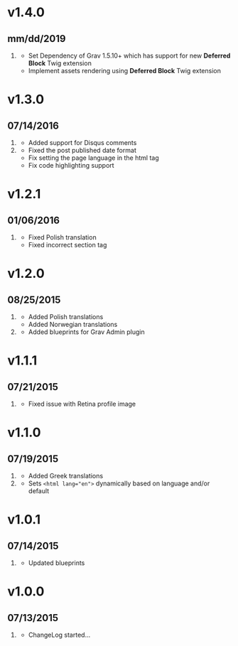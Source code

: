 # v1.4.0
## mm/dd/2019

1. [](#new)
    * Set Dependency of Grav 1.5.10+ which has support for new **Deferred Block** Twig extension
    * Implement assets rendering using **Deferred Block** Twig extension 

# v1.3.0
## 07/14/2016

1. [](#new)
    * Added support for Disqus comments
1. [](#bugfix)
    * Fixed the post published date format
    * Fix setting the page language in the html tag
    * Fix code highlighting support
    
# v1.2.1
## 01/06/2016

1. [](#bugfix)
    * Fixed Polish translation
    * Fixed incorrect section tag

# v1.2.0
## 08/25/2015

1. [](#new)
    * Added Polish translations
    * Added Norwegian translations
1. [](#improved)
    * Added blueprints for Grav Admin plugin

# v1.1.1
## 07/21/2015

1. [](#bugfix)
    * Fixed issue with Retina profile image

# v1.1.0
## 07/19/2015

1. [](#new)
    * Added Greek translations
1. [](#improved)
    * Sets `<html lang="en">` dynamically based on language and/or default

# v1.0.1
## 07/14/2015

1. [](#improved)
    * Updated blueprints

# v1.0.0
## 07/13/2015

1. [](#new)
    * ChangeLog started...
